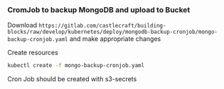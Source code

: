 ### CromJob to backup MongoDB and upload to Bucket

Download `https://gitlab.com/castlecraft/building-blocks/raw/develop/kubernetes/deploy/mongodb-backup-cronjob/mongo-backup-cronjob.yaml` and make appropriate changes

Create resources

```sh
kubectl create -f mongo-backup-cronjob.yaml
```

Cron Job should be created with s3-secrets
